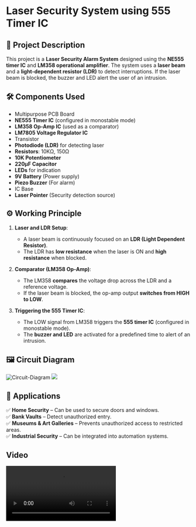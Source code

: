 # Laser Security System using 555 Timer IC  

## 📌 Project Description  
This project is a **Laser Security Alarm System** designed using the **NE555 timer IC** and **LM358 operational amplifier**. The system uses a **laser beam** and a **light-dependent resistor (LDR)** to detect interruptions. If the laser beam is blocked, the buzzer and LED alert the user of an intrusion.  

## 🛠️ Components Used  
- Multipurpose PCB Board  
- **NE555 Timer IC** (configured in monostable mode)  
- **LM358 Op-Amp IC** (used as a comparator)  
- **LM7805 Voltage Regulator IC**  
- Transistor  
- **Photodiode (LDR)** for detecting laser  
- **Resistors**: 10KΩ, 150Ω  
- **10K Potentiometer**  
- **220µF Capacitor**  
- **LEDs** for indication  
- **9V Battery** (Power supply)  
- **Piezo Buzzer** (For alarm)  
- IC Base  
- **Laser Pointer** (Security detection source)  

## ⚙️ Working Principle  
1. **Laser and LDR Setup**:  
   - A laser beam is continuously focused on an **LDR (Light Dependent Resistor)**.  
   - The LDR has **low resistance** when the laser is ON and **high resistance** when blocked.  

2. **Comparator (LM358 Op-Amp)**:  
   - The LM358 **compares** the voltage drop across the LDR and a reference voltage.  
   - If the laser beam is blocked, the op-amp output **switches from HIGH to LOW**.  

3. **Triggering the 555 Timer IC**:  
   - The LOW signal from LM358 triggers the **555 timer IC** (configured in monostable mode).  
   - The **buzzer and LED** are activated for a predefined time to alert of an intrusion.  

## 🖼️ Circuit Diagram  
![Circuit-Diagram](https://github.com/user-attachments/assets/93620647-75a5-4f00-b375-9ebf01ce96d3)
![](https://github.com/user-attachments/assets/696be41a-8720-4415-ba5c-c3a5b3335ace)

## 📌 Applications  
✅ **Home Security** – Can be used to secure doors and windows.  
✅ **Bank Vaults** – Detect unauthorized entry.  
✅ **Museums & Art Galleries** – Prevents unauthorized access to restricted areas.  
✅ **Industrial Security** – Can be integrated into automation systems.  

## Video 
 ![Video](https://github.com/darth-sagar/Laser-Security-System/blob/main/Media/VID_20230117_020643.mp4)


